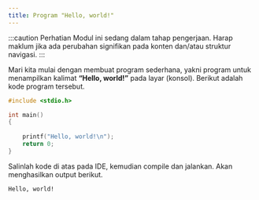 ```yaml
---
title: Program "Hello, world!"
---
```


:::caution Perhatian
Modul ini sedang dalam tahap pengerjaan. Harap maklum jika ada perubahan signifikan pada konten dan/atau struktur navigasi.
:::

Mari kita mulai dengan membuat program sederhana, yakni program untuk menampilkan kalimat **“Hello, world!”** pada layar (konsol). Berikut adalah kode program tersebut.

```c
#include <stdio.h>  

int main()
{  
      
    printf("Hello, world!\n");  
    return 0;  
}  
```

Salinlah kode di atas pada IDE, kemudian compile dan jalankan. Akan menghasilkan output berikut.

```
Hello, world!
```